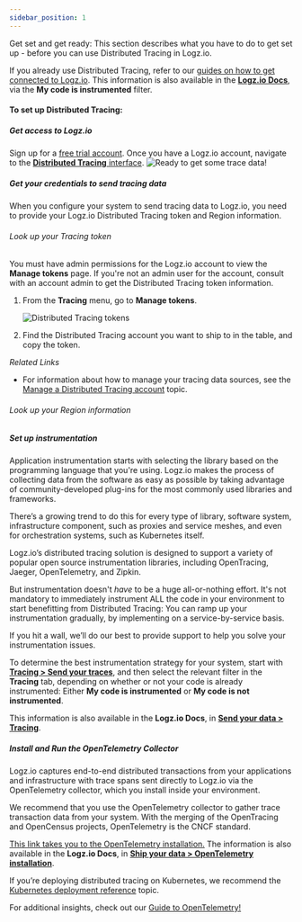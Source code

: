 ```yaml
---
sidebar_position: 1
---
```

Get set and get ready: This section describes what you have to do to get set up - before you can use Distributed Tracing in Logz.io.

If you already use Distributed Tracing, refer to our [guides on how to get connected to Logz.io](https://app.logz.io/#/dashboard/send-your-data/collection?tag=existing-instrumentation&collection=tracing-sources). 
This information is also available in the [**Logz.io Docs**](https://docs.logz.io/shipping/#tracing-sources), via the **My code is instrumented** filter.

#### To set up Distributed Tracing: 


##### Get access to Logz.io

Sign up for a [free trial account](https://logz.io/freetrial).
Once you have a Logz.io account, navigate to the [**Distributed Tracing** interface](https://app.logz.io/#/dashboard/jaeger). 
![Ready to get some trace data!](https://dytvr9ot2sszz.cloudfront.net/logz-docs/distributed-tracing/tracing_activate.png)

##### Get your credentials to send tracing data

When you configure your system to send tracing data to Logz.io, you need to provide your Logz.io Distributed Tracing token and Region information.

###### Look up your Tracing token

You must have admin permissions for the Logz.io account to view the **Manage tokens** page. If you're not an admin user for the account, consult with an account admin to get the Distributed Tracing token information. 

   1. From the **Tracing** menu, go to **Manage tokens**.

      ![Distributed Tracing tokens](https://dytvr9ot2sszz.cloudfront.net/logz-docs/distributed-tracing/tracing-token_oct2021.gif)

   1. Find the Distributed Tracing account you want to ship to in the table, and copy the token. 

   *Related Links*

   + For information about how to manage your tracing data sources, see the [Manage a Distributed Tracing account](https://docs.logz.io/user-guide/accounts/manage-the-main-account-and-sub-accounts.html#tracing) topic.



###### Look up your Region information


##### Set up instrumentation

Application instrumentation starts with selecting the library based on the programming language that you're using. Logz.io makes the process of collecting data from the software as easy as possible by taking advantage of community-developed plug-ins for the most commonly used libraries and frameworks. 

There’s a growing trend to do this for every type of library, software system, infrastructure component, such as proxies and service meshes, and even for orchestration systems, such as Kubernetes itself.

Logz.io’s distributed tracing solution is designed to support a variety of popular open source instrumentation libraries, including OpenTracing, Jaeger, OpenTelemetry, and Zipkin.    

But instrumentation doesn't *have* to be a huge all-or-nothing effort. It's not mandatory to immediately instrument ALL the code in your environment to start benefitting from Distributed Tracing: You can ramp up your instrumentation gradually, by implementing on a service-by-service basis.  

If you hit a wall, we’ll do our best to provide support to help you solve your instrumentation issues. 

To determine the best instrumentation strategy for your system, start with [**Tracing > Send your traces**](https://app.logz.io/#/dashboard/send-your-data/collection?tag=all&collection=tracing-sources&accountIds=true), and then select the relevant filter in the **Tracing** tab, depending on whether or not your code is already instrumented: Either **My code is instrumented** or **My code is not instrumented**.  

This information is also available in the **Logz.io Docs**, in [**Send your data > Tracing**](https://docs.logz.io/shipping/#tracing-sources).


##### Install and Run the OpenTelemetry Collector

Logz.io captures end-to-end distributed transactions from your applications and infrastructure with trace spans sent directly to Logz.io via the OpenTelemetry collector, which you install inside your environment.

We recommend that you use the OpenTelemetry collector to gather trace transaction data from your system. With the merging of the OpenTracing and OpenCensus projects, OpenTelemetry is the CNCF standard. 

[This link takes you to the OpenTelemetry installation.](https://app.logz.io/#/dashboard/send-your-data/tracing-sources/opentelemetry) 
The information is also available in the **Logz.io Docs**, in [**Ship your data > OpenTelemetry installation**](https://docs.logz.io/shipping/tracing-sources/opentelemetry.html).

If you’re deploying distributed tracing on Kubernetes, we recommend the [Kubernetes deployment reference](https://docs.logz.io/shipping/tracing-sources/otel-traces-helm.html) topic.

For additional insights, check out our [Guide to OpenTelemetry!](https://logz.io/learn/opentelemetry-guide/)